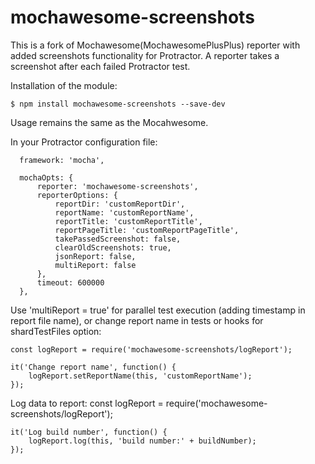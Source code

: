 # mochawesome-screenshots
This is a fork of Mochawesome(MochawesomePlusPlus) reporter with added screenshots functionality for Protractor.
A reporter takes a screenshot after each failed Protractor test.

Installation of the module:
```
$ npm install mochawesome-screenshots --save-dev
```

Usage remains the same as the Mocahwesome.

In your Protractor configuration file:
```
  framework: 'mocha',

  mochaOpts: {
      reporter: 'mochawesome-screenshots',
      reporterOptions: {
          reportDir: 'customReportDir',
          reportName: 'customReportName',
          reportTitle: 'customReportTitle',
          reportPageTitle: 'customReportPageTitle',
          takePassedScreenshot: false,
          clearOldScreenshots: true,
          jsonReport: false,
          multiReport: false
      },
      timeout: 600000
  },
```

Use 'multiReport = true' for parallel test execution (adding timestamp in report file name),
 or change report name in tests or hooks for shardTestFiles option:

    const logReport = require('mochawesome-screenshots/logReport');
        
    it('Change report name', function() {
        logReport.setReportName(this, 'customReportName');
    });

Log data to report:
    const logReport = require('mochawesome-screenshots/logReport');

    it('Log build number', function() {
        logReport.log(this, 'build number:' + buildNumber);
    });